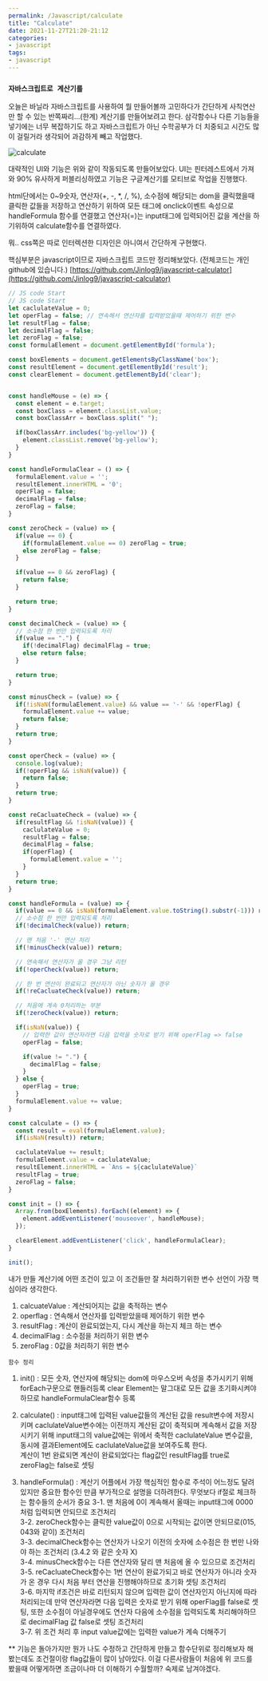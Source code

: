 ```yaml
---
permalink: /Javascript/calculate
title: "Calculate"
date: 2021-11-27T21:20-21:12
categories:
- javascript
tags:
- javascript
---
```


### `자바스크립트로 계산기를`

오늘은 바닐라 자바스크립트를 사용하여 뭘 만들어볼까 고민하다가 간단하게 사칙연산만 할 수 있는 반쪽짜리...(한계) 계산기를 만들어보려고 한다. 삼각함수나 다른 기능들을 넣기에는 너무 복잡하기도 하고 자바스크립트가 아닌 수학공부가 더 치중되고 시간도 많이 걸릴거라 생각되어 과감하게 빼고 작업했다.

![calculate](/assets/image/calculate/calculate.gif)

대략적인 UI와 기능은 위와 같이 작동되도록 만들어보았다. UI는 핀터레스트에서 가져와 90% 유사하게 퍼블리싱하였고 기능은 구글계산기를 모티브로 작업을 진행했다.

html단에서는 0~9숫자,  연산자(+, -, *, /, %), 소수점에 해당되는 dom을 클릭했을때 클릭한 값들을 저장하고 연산하기 위하여 모든 태그에 onclick이벤트 속성으로 handleFormula 함수를 연결했고 연산자(=)는 input태그에 입력되어진 값을 계산을 하기위하여 calculate함수를 연결하였다.

뭐.. css쪽은 따로 인터렉션한 디자인은 아니여서 간단하게 구현했다.

핵심부분은 javascript이므로 자바스크립트 코드만 정리해보았다. (전체코드는 개인 github에 있습니다.) [https://github.com/Jinlog9/javascript-calculator](https://github.com/Jinlog9/javascript-calculator)

```javascript
// JS code Start
// JS code Start
let caclulateValue = 0;
let operFlag = false; // 연속해서 연산자를 입력받았을때 제어하기 위한 변수
let resultFlag = false;
let decimalFlag = false;
let zeroFlag = false;
const formulaElement = document.getElementById('formula');

const boxElements = document.getElementsByClassName('box');
const resultElement = document.getElementById('result');
const clearElement = document.getElementById('clear');


const handleMouse = (e) => {
  const element = e.target;
  const boxClass = element.classList.value;
  const boxClassArr = boxClass.split(" ");

  if(boxClassArr.includes('bg-yellow')) {
    element.classList.remove('bg-yellow');
  }
}

const handleFormulaClear = () => {
  formulaElement.value = '';
  resultElement.innerHTML = '0';
  operFlag = false;
  decimalFlag = false;
  zeroFlag = false;
}

const zeroCheck = (value) => {
  if(value == 0) {
    if(formulaElement.value == 0) zeroFlag = true;
    else zeroFlag = false;
  }

  if(value == 0 && zeroFlag) {
    return false;
  }

  return true;
}

const decimalCheck = (value) => {
  // 소수점 한 번만 입력되도록 처리
  if(value == ".") {
    if(!decimalFlag) decimalFlag = true;
    else return false;
  }

  return true;
}

const minusCheck = (value) => {
  if(!isNaN(formulaElement.value) && value == '-' && !operFlag) {
    formulaElement.value += value;
    return false;
  }
  return true;
}

const operCheck = (value) => {
  console.log(value);
  if(!operFlag && isNaN(value)) {
    return false;
  }
  return true;
}

const reCacluateCheck = (value) => {
  if(resultFlag && !isNaN(value)) {
    caclulateValue = 0;
    resultFlag = false;
    decimalFlag = false;
    if(operFlag) {
      formulaElement.value = '';
    }
  }
  return true;
}

const handleFormula = (value) => {
  if(value == 0 && isNaN(formulaElement.value.toString().substr(-1))) return;
  // 소수점 한 번만 입력되도록 처리
  if(!decimalCheck(value)) return;

  // 맨 처음 '-' 연산 처리
  if(!minusCheck(value)) return;

  // 연속해서 연산자가 올 경우 그냥 리턴
  if(!operCheck(value)) return;

  // 한 번 연산이 완료되고 연산자가 아닌 숫자가 올 경우
  if(!reCacluateCheck(value)) return;

  // 처음에 계속 0처리하는 부분
  if(!zeroCheck(value)) return;

  if(isNaN(value)) {
    // 입력한 값이 연산자라면 다음 입력을 숫자로 받기 위해 operFlag => false
    operFlag = false;

    if(value != ".") {
      decimalFlag = false;
    }
  } else {
    operFlag = true;
  }
  formulaElement.value += value;
}

const calculate = () => {
  const result = eval(formulaElement.value);
  if(isNaN(result)) return;

  caclulateValue += result;
  formulaElement.value = caclulateValue;
  resultElement.innerHTML = `Ans = ${caclulateValue}`
  resultFlag = true;
  zeroFlag = false;
}

const init = () => {
  Array.from(boxElements).forEach((element) => {
    element.addEventListener('mouseover', handleMouse);
  });

  clearElement.addEventListener('click', handleFormulaClear);
}

init();
```

내가 만들 계산기에 어떤 조건이 있고 이 조건들만 잘 처리하기위한 변수 선언이 가장 핵심이라 생각한다.   

1. calcuateValue : 계산되어지는 값을 축적하는 변수
2. operflag : 연속해서 연산자를 입력받았을때 제어하기 위한 변수
3. resultFlag : 계산이 완료되었는지, 다시 계산을 하는지 체크 하는 변수
4. decimalFlag : 소수점을 처리하기 위한 변수
5. zeroFlag : 0값을 처리하기 위한 변수

`함수 정리`

1. init() : 모든 숫자, 연산자에 해당되는 dom에 마우스오버 속성을 추가시키기 위해 forEach구문으로 핸들러등록 clear Element는 말그대로 모든 값을 초기화시켜야하므로 handleFormulaClear함수 등록

2. calculate() : input태그에 입력된 value값들의 계산된 값을 result변수에 저장시키며 caclulateValue변수에는 이전까지 계산된 값이 축적되며 계속해서 값을 저장시키기 위해 input태그의 value값에는 위에서 축적한 caclulateValue 변수값을, 동시에 결과Element에도 caclulateValue값을 보여주도록 한다.  
   계산이 1번 완료되면 계산이 완료되었다는 flag값인 resultFlag를 true로 zeroFlag는 false로 셋팅
3. handleFormula() : 계산기 어플에서 가장 핵심적인 함수로 주석이 어느정도 달려있지만 중요한 함수인 만큼 부가적으로 설명을 더하려한다. 무엇보다 if절로 체크하는 함수들의 순서가 중요
  3-1. 맨 처음에 0이 계속해서 올때는 input태그에 0000처럼 입력되면 안되므로 조건처리  
  3-2. zeroCheck함수는 클릭한 value값이 0으로 시작되는 값이면 안되므로(015, 043와 같이) 조건처리  
  3-3. decimalCheck함수는 연산자가 나오기 이전의 숫자에 소수점은 한 번만 나와야 하는 조건처리 (3.4.2 와 같은 숫자 X)  
  3-4. minusCheck함수는 다른 연산자와 달리 맨 처음에 올 수 있으므로 조건처리  
  3-5. reCacluateCheck함수는 1번 연산이 완료가되고 바로 연산자가 아니라 숫자가 온 경우 다시 처음 부터 연산을 진행해야하므로 초기화 셋팅 조건처리  
  3-6. 마지막 if조건은 바로 리턴되지 않으며 입력한 값이 연산자인지 아닌지에 따라 처리되는데 만약 연산자라면 다음 입력은 숫자로 받기 위해 operFlag를 false로 셋팅, 또한 소수점이 아닐경우에도 연산자 다음에 소수점을 입력되도록 처리해야하므로 decimalFlag 값 false로 셋팅 조건처리  
  3-7. 위 조건 처리 후 input value값에는 입력한 value가 계속 더해주기  

** 기능은 돌아가지만 뭔가 나도 수정하고 간단하게 만들고 함수단위로 정리해보자 해봤는데도 조건절이랑 flag값들이 많이 남아있다. 이걸 다른사람들이 처음에 위 코드를 봤을때 어떻게하면 조금이나마 더 이해하기 수월할까? 숙제로 남겨야겠다.